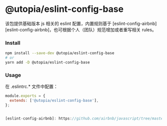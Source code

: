 # @utopia/eslint-config-base

该包提供基础版本 js 相关的 eslint 配置，内置规则基于 [eslint-config-airbnb][eslint-config-airbnb]，也可根据个人（团队）规范增加或者重写相关 rules。

### Install
``` sh
npm install --save-dev @utopia/eslint-config-base
# or 
yarn add -D @utopia/eslint-config-base
```

### Usage
在 .eslintrc.* 文件中配置：
``` js
module.exports = {
  extends: ['@utopia/eslint-config-base'],
};


[eslint-config-airbnb]: https://github.com/airbnb/javascript/tree/master/packages/eslint-config-airbnb-base